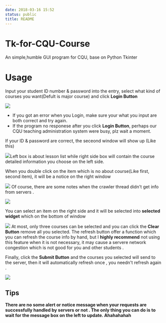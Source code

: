 ```yaml
---
date: 2018-03-16 15:52
status: public
title: README
---
```


# Tk-for-CQU-Course
An simple,humble GUI program for CQU, base on Python Tkinter

# Usage
 Input your student ID number & password into the entry, select what kind of courses you want(Defult is major course) and click **Login Button**

![](https://github.com/WananpIG/Tk-for-CQU-Course/blob/master/_image/README/15-55-25.jpg)
+ If you got an error when you Login, make sure your what you input are both correct and try again.
+ If the program no responese after you click **Login Button**, perhaps  our CQU teaching administration system were busy, plz wait a moment.

If your ID & password are correct, the seceond window will show up
(Like this)

![](https://github.com/WananpIG/Tk-for-CQU-Course/blob/master/_image/README/15-57-30.jpg)Left box is about lesson list while right side box will contain the course detailed information you choose on the left side.

When you double click on the item which is no about course(Like first, second item), it will be a notice on the right window  

![](https://github.com/WananpIG/Tk-for-CQU-Course/blob/master/_image/README/16-15-50.jpg)
Of course, there are some notes when the crawler thread didn't get info from servers .

![](https://github.com/WananpIG/Tk-for-CQU-Course/blob/master/_image/README/16-59-02.jpg)

You can select an item on the right side and it will be selected into **selected widget** which on the bottom of window

![](https://github.com/WananpIG/Tk-for-CQU-Course/blob/master/_image/README/16-36-45.jpg)
At most,   only three courses can be selected and you can click the **Clear Button** remove all you selected.
The refresh button offer a function which you can refresh  the course info by hand, but  I **highly recommend**  not using this feature when it is not necessary, it may cause a servere network congestion which is not good for you and other students .

Finally, click the **Submit Button** and the courses you selected will send to the server,  then it will automatically refresh once , you needn't refresh again .

![](https://github.com/WananpIG/Tk-for-CQU-Course/blob/master/_image/README/17-09-07.jpg)

## Tips
**There are no some alert or notice message when your  requests are successfully handled by servers or not .
The only thing you can do is to wait for the message box on the left to update.
Ahahahahah**










